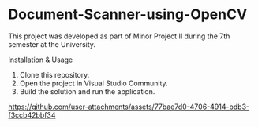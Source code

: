 # Document-Scanner-using-OpenCV
This project was developed as part of Minor Project II during the 7th semester at the University.

Installation & Usage
1. Clone this repository.
2. Open the project in Visual Studio Community.
3. Build the solution and run the application.


https://github.com/user-attachments/assets/77bae7d0-4706-4914-bdb3-f3ccb42bbf34

